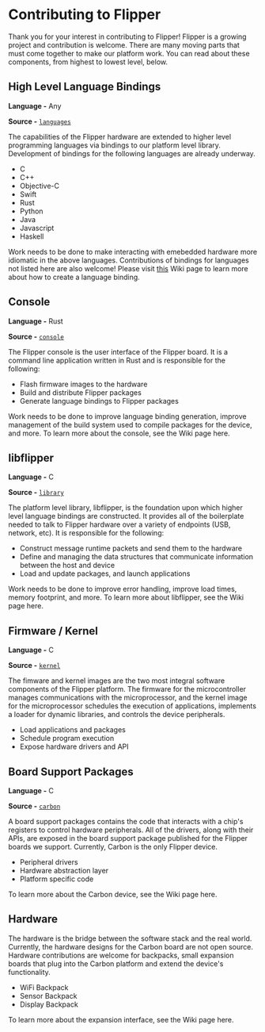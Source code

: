 # Contributing to Flipper

Thank you for your interest in contributing to Flipper! Flipper is a growing project and contribution is welcome. There are many moving parts that must come together to make our platform work. You can read about these components, from highest to lowest level, below.

## High Level Language Bindings

**Language -** Any

**Source -** [`languages`](../../tree/master/languages)

The capabilities of the Flipper hardware are extended to higher level programming languages via bindings to our platform level library. Development of bindings for the following languages are already underway.

- C
- C++
- Objective-C
- Swift
- Rust
- Python
- Java
- Javascript
- Haskell

Work needs to be done to make interacting with emebedded hardware more idiomatic in the above languages. Contributions of bindings for languages not listed here are also welcome! Please visit [this](https://github.com/georgemorgan/flipper/wiki/Creating-a-Language-Binding) Wiki page to learn more about how to create a language binding.

## Console

**Language -** Rust

**Source -** [`console`](../../tree/master/console)

The Flipper console is the user interface of the Flipper board. It is a command line application written in Rust and is responsible for the following:

- Flash firmware images to the hardware
- Build and distribute Flipper packages
- Generate language bindings to Flipper packages

Work needs to be done to improve language binding generation, improve management of the build system used to compile packages for the device, and more. To learn more about the console, see the Wiki page here.

## libflipper

**Language -** C

**Source -** [`library`](../../tree/master/library)

The platform level library, libflipper, is the foundation upon which higher level language bindings are constructed. It provides all of the boilerplate needed to talk to Flipper hardware over a variety of endpoints (USB, network, etc). It is responsible for the following:

- Construct message runtime packets and send them to the hardware
- Define and managing the data structures that communicate information between the host and device
- Load and update packages, and launch applications

Work needs to be done to improve error handling, improve load times, memory footprint, and more. To learn more about libflipper, see the Wiki page here.

## Firmware / Kernel

**Language -** C

**Source -** [`kernel`](../../tree/master/kernel)

The fimware and kernel images are the two most integral software components of the Flipper platform. The firmware for the microcontroller manages communications with the microprocessor, and the kernel image for the microprocessor schedules the execution of applications, implements a loader for dynamic libraries, and controls the device peripherals.

- Load applications and packages
- Schedule program execution
- Expose hardware drivers and API

## Board Support Packages

**Language -** C

**Source -** [`carbon`](../../tree/master/carbon)

A board support packages contains the code that interacts with a chip's registers to control hardware peripherals. All of the drivers, along with their APIs, are exposed in the board support package published for the Flipper boards we support. Currently, Carbon is the only Flipper device.

- Peripheral drivers
- Hardware abstraction layer
- Platform specific code

To learn more about the Carbon device, see the Wiki page here.

## Hardware

The hardware is the bridge between the software stack and the real world. Currently, the hardware designs for the Carbon board are not open source. Hardware contributions are welcome for backpacks, small expansion boards that plug into the Carbon platform and extend the device's functionality.

- WiFi Backpack
- Sensor Backpack
- Display Backpack

To learn more about the expansion interface, see the Wiki page here.
